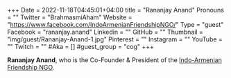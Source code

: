 +++
Date = 2022-11-18T04:45:01+04:00
title = "Rananjay Anand"
Pronouns = ""
Twitter = "BrahmasmiAham"
Website = "https://www.facebook.com/IndoArmenianFriendshipNGO/"
Type = "guest"
Facebook = "rananjay.anand"
Linkedin = ""
GitHub = ""
Thumbnail = "img/guest/Rananjay-Anand-1.jpg"
Pinterest = ""
Instagram = ""
YouTube = ""
Twitch = ""
#Aka = []
#guest_group = "cog"
+++

__Rananjay Anand__, who is the Co-Founder & President of the [Indo-Armenian Friendship NGO](https://www.facebook.com/IndoArmenianFriendshipNGO/).

